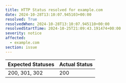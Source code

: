 ```yaml
---
title: HTTP Status resolved for example.com
date: 2024-10-28T13:10:07.945103+00:00
resolved: True
resolvedWhen: 2024-10-28T13:10:07.945110+00:00
resolvedStartTime: 2024-10-25T21:09:43.191474+00:00
severity: notice
affected:
  - example.com
section: issue
---
```


| Expected Statuses | Actual Status  |
|-------------------|----------------|
| 200, 301, 302 | 200 |
